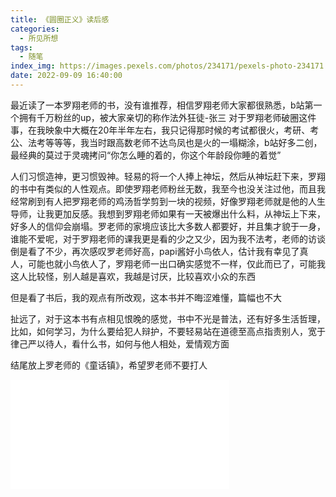 ```yaml
---
title: 《圆圈正义》读后感
categories:
  - 所见所想
tags:
  - 随笔
index_img: https://images.pexels.com/photos/234171/pexels-photo-234171.jpeg?auto=compress&cs=tinysrgb&w=1600
date: 2022-09-09 16:40:00
---
```

  最近读了一本罗翔老师的书，没有谁推荐，相信罗翔老师大家都很熟悉，b站第一个拥有千万粉丝的up，被大家亲切的称作法外狂徒-张三
对于罗翔老师破圈这件事，在我映象中大概在20年半年左右，我只记得那时候的考试都很火，考研、考公、法考等等等，我当时跟高数老师不达鸟凤也是火的一塌糊涂，b站好多二创，最经典的莫过于灵魂拷问“你怎么睡的着的，你这个年龄段你睡的着觉”

人们习惯造神，更习惯毁神。轻易的将一个人捧上神坛，然后从神坛赶下来，罗翔的书中有类似的人性观点。即使罗翔老师粉丝无数，我至今也没关注过他，而且我经常刷到有人把罗翔老师的鸡汤哲学剪到一块的视频，好像罗翔老师就是他的人生导师，让我更加反感。我想到罗翔老师如果有一天被爆出什么料，从神坛上下来，好多人的信仰会崩塌。罗老师的家境应该比大多数人都要好，并且集才貌于一身，谁能不爱呢，对于罗翔老师的课我更是看的少之又少，因为我不法考，老师的访谈倒是看了不少，再次感叹罗老师好高，papi酱好小鸟依人，估计我有幸见了真人，可能也就小鸟依人了，罗翔老师一出口确实感觉不一样，仅此而已了，可能我这人比较怪，别人越是喜欢，我越是讨厌，比较喜欢小众的东西

但是看了书后，我的观点有所改观，这本书并不晦涩难懂，篇幅也不大

  扯远了，对于这本书有点相见恨晚的感觉，书中不光是普法，还有好多生活哲理，
  比如，如何学习，为什么要给犯人辩护，不要轻易站在道德至高点指责别人，宽于律己严以待人，看什么书，如何与他人相处，爱情观方面

  结尾放上罗老师的《童话镇》，希望罗老师不要打人
  <iframe src="//player.bilibili.com/player.html?aid=585787515&bvid=BV1bz4y1r7Ug&cid=271782979&page=1" scrolling="no" width="350"
    height="175" border="0" frameborder="no" framespacing="0" allowfullscreen="true"> </iframe>